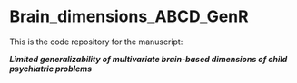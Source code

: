 # Brain_dimensions_ABCD_GenR

This is the code repository for the manuscript: 

_**Limited generalizability of multivariate brain-based dimensions of child psychiatric problems**_




